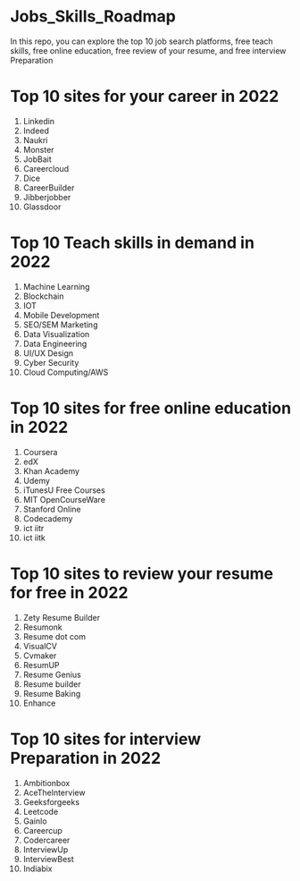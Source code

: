 # Jobs_Skills_Roadmap
In this repo, you can explore the top 10 job search platforms, free teach skills, free online education, free review of your resume, and free interview Preparation

# Top 10 sites for your career in 2022
1) Linkedin
2) Indeed
3) Naukri
4) Monster
5) JobBait
6) Careercloud
7) Dice
8) CareerBuilder
9) Jibberjobber
10) Glassdoor


# Top 10 Teach skills in demand in 2022
1) Machine Learning
2) Blockchain
3) IOT
4) Mobile Development
5) SEO/SEM Marketing
6) Data Visualization
7) Data Engineering
8) UI/UX Design
9) Cyber Security
10) Cloud Computing/AWS


# Top 10 sites for free online education in 2022
1) Coursera
2) edX
3) Khan Academy
4) Udemy
5) iTunesU Free Courses
6) MIT OpenCourseWare
7) Stanford Online
8) Codecademy
9) ict iitr
10) ict iitk


# Top 10 sites to review your resume for free in 2022
1) Zety Resume Builder
2) Resumonk
3) Resume dot com
4) VisualCV
5) Cvmaker
6) ResumUP
7) Resume Genius
8) Resume builder
9) Resume Baking
10) Enhance


# Top 10 sites for interview Preparation in 2022
1) Ambitionbox
2) AceThelnterview
3) Geeksforgeeks
4) Leetcode
5) Gainlo
6) Careercup
7) Codercareer
8) InterviewUp
9) InterviewBest
10) Indiabix


